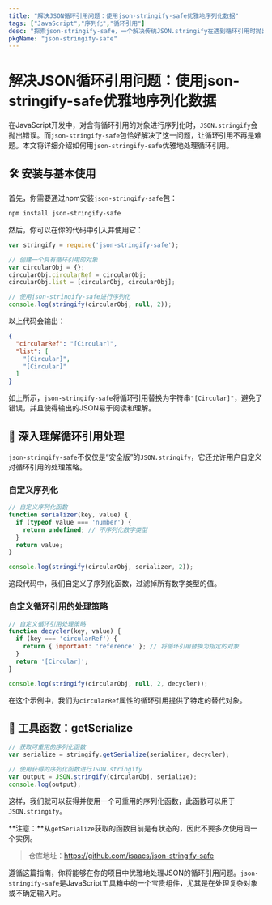 ```yaml
---
title: "解决JSON循环引用问题：使用json-stringify-safe优雅地序列化数据"
tags: ["JavaScript","序列化","循环引用"]
desc: "探索json-stringify-safe，一个解决传统JSON.stringify在遇到循环引用时抛出异常问题的完美替代方案。"
pkgName: "json-stringify-safe"
---
```


# 解决JSON循环引用问题：使用json-stringify-safe优雅地序列化数据

在JavaScript开发中，对含有循环引用的对象进行序列化时，`JSON.stringify`会抛出错误。而`json-stringify-safe`包恰好解决了这一问题，让循环引用不再是难题。本文将详细介绍如何用`json-stringify-safe`优雅地处理循环引用。

## 🛠️ 安装与基本使用

首先，你需要通过npm安装`json-stringify-safe`包：

```bash
npm install json-stringify-safe
```

然后，你可以在你的代码中引入并使用它：

```javascript
var stringify = require('json-stringify-safe');

// 创建一个具有循环引用的对象
var circularObj = {};
circularObj.circularRef = circularObj;
circularObj.list = [circularObj, circularObj];

// 使用json-stringify-safe进行序列化
console.log(stringify(circularObj, null, 2));
```

以上代码会输出：

```json
{
  "circularRef": "[Circular]",
  "list": [
    "[Circular]",
    "[Circular]"
  ]
}
```

如上所示，`json-stringify-safe`将循环引用替换为字符串`"[Circular]"`，避免了错误，并且使得输出的JSON易于阅读和理解。

## 🔄 深入理解循环引用处理

`json-stringify-safe`不仅仅是“安全版”的`JSON.stringify`，它还允许用户自定义对循环引用的处理策略。

### 自定义序列化

```javascript
// 自定义序列化函数
function serializer(key, value) {
  if (typeof value === 'number') {
    return undefined; // 不序列化数字类型
  }
  return value;
}

console.log(stringify(circularObj, serializer, 2));
```

这段代码中，我们自定义了序列化函数，过滤掉所有数字类型的值。

### 自定义循环引用的处理策略

```javascript
// 自定义循环引用处理策略
function decycler(key, value) {
  if (key === 'circularRef') {
    return { important: 'reference' }; // 将循环引用替换为指定的对象
  }
  return '[Circular]';
}

console.log(stringify(circularObj, null, 2, decycler));
```

在这个示例中，我们为`circularRef`属性的循环引用提供了特定的替代对象。

## 🔧 工具函数：getSerialize

```javascript
// 获取可重用的序列化函数
var serialize = stringify.getSerialize(serializer, decycler);

// 使用获得的序列化函数进行JSON.stringify
var output = JSON.stringify(circularObj, serialize);
console.log(output);
```

这样，我们就可以获得并使用一个可重用的序列化函数，此函数可以用于`JSON.stringify`。

**注意：**从`getSerialize`获取的函数目前是有状态的，因此不要多次使用同一个实例。

> 仓库地址：https://github.com/isaacs/json-stringify-safe

遵循这篇指南，你将能够在你的项目中优雅地处理JSON的循环引用问题。`json-stringify-safe`是JavaScript工具箱中的一个宝贵组件，尤其是在处理复杂对象或不确定输入时。